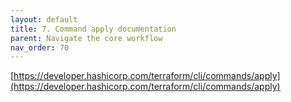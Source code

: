 ```yaml
---
layout: default
title: 7. Command apply documentation
parent: Navigate the core workflow
nav_order: 70
---
```


[https://developer.hashicorp.com/terraform/cli/commands/apply](https://developer.hashicorp.com/terraform/cli/commands/apply)